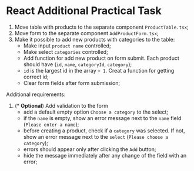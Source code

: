 # React Additional Practical Task

1. Move table with products to the separate component `ProductTable.tsx`;
2. Move form to the separate component `AddProductForm.tsx`;
3. Make it possible to add new products with categories to the table:
   - Make input `product name` controlled;
   - Make select `categories` controlled;
   - Add function for add new product on form submit. Each product should have (`id`, `name`, `categoryId`, `category`);
   - `id` is the largest id in the array `+ 1`. Creat a function for getting correct id;
   - Clear form fields after form submission;

Additional requirements:
1. (* **Optional**) Add validation to the form
   - add a default empty option `Choose a category` to the select;
   - if the `name` is empty, show an error message next to the `name` field (`Please enter a name`);
   - before creating a product, check if a `category` was selected. If not, show an error message next to the `select` (`Please choose a category`);
   - errors should appear only after clicking the `Add` button;
   - hide the message immediately after any change of the field with an error;
